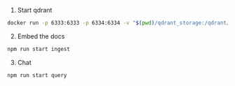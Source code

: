 1. Start qdrant

```bash
docker run -p 6333:6333 -p 6334:6334 -v "$(pwd)/qdrant_storage:/qdrant/storage:z" qdrant/qdrant
```

2. Embed the docs

```bash
npm run start ingest
```

3. Chat

```bash
npm run start query
```
